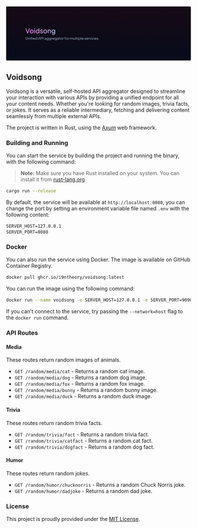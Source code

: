 ![Banner](.github/assets/banner.png)

## Voidsong

Voidsong is a versatile, self-hosted API aggregator designed to streamline your interaction with various APIs by providing a unified endpoint for all your content needs. Whether you're looking for random images, trivia facts, or jokes. It serves as a reliable intermediary, fetching and delivering content seamlessly from multiple external APIs.

The project is written in Rust, using the [Axum](https://github.com/tokio-rs/axum) web framework.

### Building and Running

You can start the service by building the project and running the binary, with the following command:

> **Note:** Make sure you have Rust installed on your system. You can install it from [rust-lang.org](https://www.rust-lang.org/).

```bash
cargo run --release
```

By default, the service will be available at `http://localhost:8080`, you can change the port by setting an environment variable file named `.env` with the following content:

```env
SERVER_HOST=127.0.0.1
SERVER_PORT=8080
```

### Docker

You can also run the service using Docker. The image is available on GitHub Container Registry.

```bash
docker pull ghcr.io/i9ntheory/voidsong:latest
```

You can run the image using the following command:

```bash
docker run --name voidsong -e SERVER_HOST=127.0.0.1 -e SERVER_PORT=9090 -p 9090:9090 ghcr.io/i9ntheory/voidsong:latest
```

If you can't connect to the service, try passing the `--network=host` flag to the `docker run` command.

### API Routes

#### Media

These routes return random images of animals.

- `GET /random/media/cat` - Returns a random cat image.
- `GET /random/media/dog` - Returns a random dog image.
- `GET /random/media/fox` - Returns a random fox image.
- `GET /random/media/bunny` - Returns a random bunny image.
- `GET /random/media/duck` - Returns a random duck image.

#### Trivia

These routes return random trivia facts.

- `GET /random/trivia/fact` - Returns a random trivia fact.
- `GET /random/trivia/catfact` - Returns a random cat fact.
- `GET /random/trivia/dogfact` - Returns a random dog fact.

#### Humor

These routes return random jokes.

- `GET /random/humor/chucknorris` - Returns a random Chuck Norris joke.
- `GET /random/humor/dadjoke` - Returns a random dad joke.

### License

This project is proudly provided under the [MIT License](LICENSE).